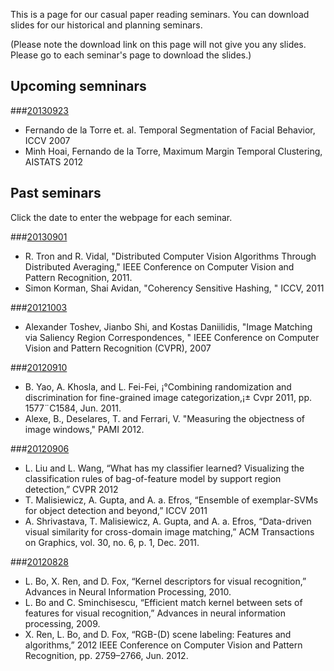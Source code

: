 This is a page for our casual paper reading seminars. You can download slides for our historical and planning seminars.

(Please note the download link on this page will not give you any slides. Please go to each seminar's page to download the slides.)

## Upcoming semninars

###[20130923](http://grapeot.github.com/prs20130923/)

* Fernando de la Torre et. al. Temporal Segmentation of Facial Behavior, ICCV 2007
* Minh Hoai, Fernando de la Torre, Maximum Margin Temporal Clustering, AISTATS 2012
 
## Past seminars

Click the date to enter the webpage for each seminar.

###[20130901](http://grapeot.github.com/prs20130901/)

 * R. Tron and R. Vidal, "Distributed Computer Vision Algorithms Through Distributed Averaging," IEEE Conference on Computer Vision and Pattern Recognition, 2011.
 * Simon Korman, Shai Avidan, "Coherency Sensitive Hashing, " ICCV, 2011

###[20121003](http://grapeot.github.com/prs121003/)

 * Alexander Toshev, Jianbo Shi, and Kostas Daniilidis, "Image Matching via Saliency Region Correspondences, " IEEE Conference on Computer Vision and Pattern Recognition (CVPR), 2007

###[20120910](http://grapeot.github.com/prs120910/)

 * B. Yao, A. Khosla, and L. Fei-Fei, ¡°Combining randomization and discrimination for fine-grained image categorization,¡± Cvpr 2011, pp. 1577¨C1584, Jun. 2011.
 * Alexe, B., Deselares, T. and Ferrari, V. "Measuring the objectness of image windows," PAMI 2012. 

###[20120906](http://grapeot.github.com/prs120906/)

 * L. Liu and L. Wang, “What has my classifier learned? Visualizing the classification rules of bag-of-feature model by support region detection,” CVPR 2012
 * T. Malisiewicz, A. Gupta, and A. a. Efros, “Ensemble of exemplar-SVMs for object detection and beyond,” ICCV 2011
 * A. Shrivastava, T. Malisiewicz, A. Gupta, and A. a. Efros, “Data-driven visual similarity for cross-domain image matching,” ACM Transactions on Graphics, vol. 30, no. 6, p. 1, Dec. 2011.
 
###[20120828](http://grapeot.github.com/prs120828/)

 * L. Bo, X. Ren, and D. Fox, “Kernel descriptors for visual recognition,” Advances in Neural Information Processing, 2010.
 * L. Bo and C. Sminchisescu, “Efficient match kernel between sets of features for visual recognition,” Advances in neural information processing, 2009.
 * X. Ren, L. Bo, and D. Fox, “RGB-(D) scene labeling: Features and algorithms,” 2012 IEEE Conference on Computer Vision and Pattern Recognition, pp. 2759–2766, Jun. 2012.

